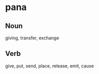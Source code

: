 pana
===

Noun
---

giving, transfer, exchange

Verb
---

give, put, send, place, release, emit, cause
